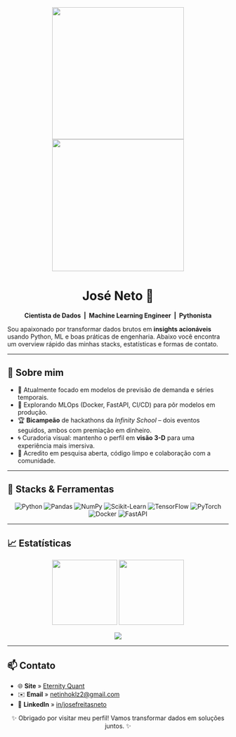 <!-- banner ----------------------------------------------------------------->
<div align="center">

<!-- 3-D contribution graph -->
<img src="./profile-3d-contrib/profile-night-rainbow.svg" width="300" />


<!-- Radar de atividades -->
<img src="https://github-profile-summary-cards.vercel.app/api/cards/profile-details?username=Netinhoklz&theme=radical" width="300"/>
</div>

<h1 align="center">José Neto&nbsp;👋</h1>
<p align="center">
  <b>Cientista de Dados &nbsp;|&nbsp; Machine Learning Engineer &nbsp;|&nbsp; Pythonista</b>
</p>

Sou apaixonado por transformar dados brutos em **insights acionáveis** usando
Python, ML e boas práticas de engenharia. Abaixo você encontra um
overview rápido das minhas stacks, estatísticas e formas de contato.

---

## 🚀 Sobre mim
- 🔭 Atualmente focado em modelos de previsão de demanda e séries temporais.  
- 🌱 Explorando MLOps (Docker, FastAPI, CI/CD) para pôr modelos em produção.  
- 🏆 **Bicampeão** de hackathons da *Infinity School* – dois eventos seguidos, ambos com premiação em dinheiro.  
- 🌀 Curadoria visual: mantenho o perfil em **visão 3-D** para uma experiência mais imersiva.  
- 🤝 Acredito em pesquisa aberta, código limpo e colaboração com a comunidade.

---

## 🔧 Stacks & Ferramentas
<p align="center">
  <img title="Python"   src="https://img.shields.io/badge/Python-3776AB?style=flat&logo=python&logoColor=white"/>
  <img title="Pandas"   src="https://img.shields.io/badge/Pandas-150458?style=flat&logo=pandas&logoColor=white"/>
  <img title="NumPy"    src="https://img.shields.io/badge/Numpy-013243?style=flat&logo=numpy&logoColor=white"/>
  <img title="Scikit-Learn"  src="https://img.shields.io/badge/Scikit--Learn-F7931E?style=flat&logo=scikit-learn&logoColor=white"/>
  <img title="TensorFlow" src="https://img.shields.io/badge/TensorFlow-FF6F00?style=flat&logo=tensorflow&logoColor=white"/>
  <img title="PyTorch"   src="https://img.shields.io/badge/PyTorch-ee4c2c?style=flat&logo=pytorch&logoColor=white"/>
  <img title="Docker"    src="https://img.shields.io/badge/Docker-2496ED?style=flat&logo=docker&logoColor=white"/>
  <img title="FastAPI"   src="https://img.shields.io/badge/FastAPI-009688?style=flat&logo=fastapi&logoColor=white"/>
</p>

---

## 📈 Estatísticas
<p align="center">
  <img src="https://github-readme-stats.vercel.app/api?username=Netinhoklz&show_icons=true&theme=radical&count_private=true" height="148"/>
  <img src="https://streak-stats.demolab.com?user=Netinhoklz&theme=radical&hide_border=true" height="148"/>
</p>

<p align="center">
  <img src="https://github-profile-trophy.vercel.app/?username=Netinhoklz&margin-w=8&row=1&theme=radical"/>
</p>

---

## 📫 Contato
- 🌐 **Site** » [Eternity Quant](https://site-eternity-quant.onrender.com)  
- ✉️ **Email** » [netinhoklz2@gmail.com](mailto:netinhoklz2@gmail.com)  
- 💼 **LinkedIn** » [in/josefreitasneto](https://www.linkedin.com/in/josefreitasneto/)  

<p align="center">✨ Obrigado por visitar meu perfil! Vamos transformar dados em soluções juntos. ✨</p>
